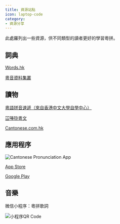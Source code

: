 ```yaml
---
title: 資源站點
icon: laptop-code
category:
- 資源分享
---
```


此處羅列出一些資源，供不同類型的讀者更好的學習粵拼。

## 詞典

[Words.hk](https://words.hk/)

[粵音資料集叢](https://jyut.net/)

## 讀物
[粵語拼音速遞（來自香港中文大學自學中心）](https://www.ilc.cuhk.edu.hk/workshop/Chinese/Cantonese/Romanization/index.aspx)

[冚唪唥粵文](https://hambaanglaang.hk/)

[Cantonese.com.hk](https://www.cantonese.com.hk/)

## 應用程序

![Cantonese Pronunciation App](https://words.hk/static/learn/cantonese_pronunciation_app.png)

[App Store](https://apps.apple.com/hk/app/cantonese-pronunciation-app/id1625045916)

[Google Play](https://play.google.com/store/apps/details?id=com.app.can_pro)

## 音樂

微信小程序：粵拼歌詞

![小程序QR Code](https://jyut6.com/img/weapp_qrcode.png)